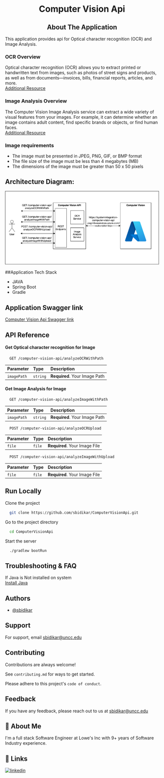 <h1 align="center">Computer Vision Api</h1>

<h2 align="center">About The Application</h2>
This application provides api for Optical character recognition (OCR) and Image Analysis.<br />

### OCR Overview
Optical character recognition (OCR) allows you to extract printed or handwritten text from images, such as photos of street signs and products, as well as from documents—invoices, bills, financial reports, articles, and more.<br />
[Additional Resource](https://docs.microsoft.com/en-us/azure/cognitive-services/computer-vision/overview-ocr)

### Image Analysis Overview
The Computer Vision Image Analysis service can extract a wide variety of visual features from your images. For example, it can determine whether an image contains adult content, find specific brands or objects, or find human faces.<br />
[Additional Resource](https://docs.microsoft.com/en-us/azure/cognitive-services/computer-vision/overview-image-analysis)

### Image requirements
- The image must be presented in JPEG, PNG, GIF, or BMP format
- The file size of the image must be less than 4 megabytes (MB)
- The dimensions of the image must be greater than 50 x 50 pixels

## Architecture Diagram:
![Architecture](images/ComputerVisionArchitecture.png)

##Application Tech Stack
- JAVA
- Spring Boot
- Gradle

## Application Swagger link
[Computer Vision Api Swagger link](http://137.184.143.79:8080/computer-vision-api/swagger-ui/index.html)

## API Reference
#### Get Optical character recognition for Image

```http
  GET /computer-vision-api/analyzeOCRWithPath
```

| Parameter | Type     | Description                |
| :-------- | :------- | :------------------------- |
| `imagePath` | `string` | **Required**. Your Image Path |

#### Get Image Analysis for Image

```http
  GET /computer-vision-api/analyzeImageWithPath
```

| Parameter | Type     | Description                |
| :-------- | :------- | :------------------------- |
| `imagePath` | `string` | **Required**. Your Image Path |

```http
  POST /computer-vision-api/analyzeOCRUpload
```

| Parameter | Type     | Description                |
| :-------- | :------- | :------------------------- |
| `file` | `file` | **Required**. Your Image File |

```http
  POST /computer-vision-api/analyzeImageWithUpload
```

| Parameter | Type     | Description                |
| :-------- | :------- | :------------------------- |
| `file` | `file` | **Required**. Your Image File |

## Run Locally
Clone the project
```bash
  git clone https://github.com/sbidikar/ComputerVisionApi.git
```
Go to the project directory
```bash
  cd ComputerVisionApi
```
Start the server

```bash
  ./gradlew bootRun
```

## Troubleshooting & FAQ
If Java is Not installed on system </br>
[Install Java](https://www.java.com/en/download/help/download_options.html)

## Authors

- [@sbidikar](https://github.com/sbidikar)

## Support
For support, email sbidikar@uncc.edu

## Contributing

Contributions are always welcome!

See `contributing.md` for ways to get started.

Please adhere to this project's `code of conduct`.

## Feedback

If you have any feedback, please reach out to us at sbidikar@uncc.edu

## 🚀 About Me
I'm a full stack Software Engineer at Lowe's Inc with 9+ years of Software Industry experience.

## 🔗 Links
[![linkedin](https://img.shields.io/badge/linkedin-0A66C2?style=for-the-badge&logo=linkedin&logoColor=white)](https://www.linkedin.com/in/siddharth-bidikar/)



